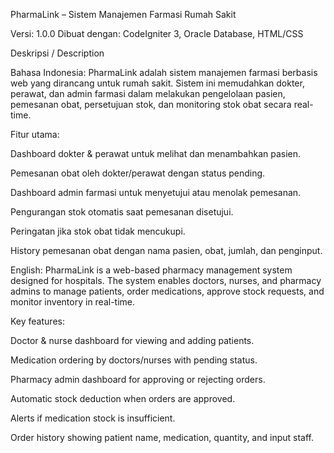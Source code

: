 PharmaLink – Sistem Manajemen Farmasi Rumah Sakit

Versi: 1.0.0
Dibuat dengan: CodeIgniter 3, Oracle Database, HTML/CSS

Deskripsi / Description

Bahasa Indonesia:
PharmaLink adalah sistem manajemen farmasi berbasis web yang dirancang untuk rumah sakit. Sistem ini memudahkan dokter, perawat, dan admin farmasi dalam melakukan pengelolaan pasien, pemesanan obat, persetujuan stok, dan monitoring stok obat secara real-time.

Fitur utama:

Dashboard dokter & perawat untuk melihat dan menambahkan pasien.

Pemesanan obat oleh dokter/perawat dengan status pending.

Dashboard admin farmasi untuk menyetujui atau menolak pemesanan.

Pengurangan stok otomatis saat pemesanan disetujui.

Peringatan jika stok obat tidak mencukupi.

History pemesanan obat dengan nama pasien, obat, jumlah, dan penginput.

English:
PharmaLink is a web-based pharmacy management system designed for hospitals. The system enables doctors, nurses, and pharmacy admins to manage patients, order medications, approve stock requests, and monitor inventory in real-time.

Key features:

Doctor & nurse dashboard for viewing and adding patients.

Medication ordering by doctors/nurses with pending status.

Pharmacy admin dashboard for approving or rejecting orders.

Automatic stock deduction when orders are approved.

Alerts if medication stock is insufficient.

Order history showing patient name, medication, quantity, and input staff.